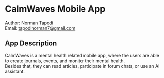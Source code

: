 # CalmWaves Mobile App

Author: Norman Tapodi<br>
Email: tapodinorman7@gmail.com

## App Description
CalmWaves is a mental health related mobile app, where the users are able to create journals, events, and monitor their mental health.<br>
Besides that, they can read articles, participate in forum chats, or use an AI assistant.





